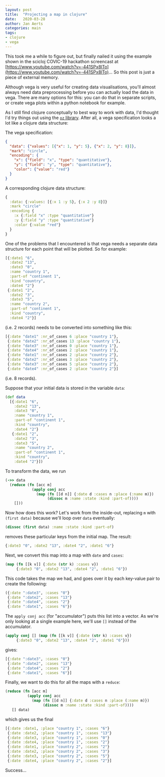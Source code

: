 ```yaml
---
layout: post
title:  "Projecting a map in clojure"
date:   2020-03-28
author: Jan Aerts
categories: main
tags:
- clojure
- vega
---
```

This took me a while to figure out, but finally nailed it using the example shown in the scicloj COVIC-19 hackathon screencast at [https://www.youtube.com/watch?v=-441SPx8lTo](https://www.youtube.com/watch?v=-441SPx8lTo)... So this post is just a piece of external memory.

Although vega is very useful for creating data visualisations, you'll almost always need data preprocessing before you can actually load the data in vega. There are many options for this: you can do that in separate scripts, or create vega plots within a python notebook for example.

As I still find clojure conceptually to best way to work with data, I'd thought I'd try things out using the [`oz` library](https://github.com/metasoarous/oz). After all, a vega specification looks a lot like a clojure data structure:

The vega specification:
```json
{
  "data": {"values": [{"x": 1, "y": 5}, {"x": 2, "y": 8}]},
  "mark": "circle",
  "encoding": {
    "x": {"field": "x", "type": "quantitative"},
    "y": {"field": "y", "type": "quantitative"},
    "color": {"value": "red"}
  }
}
```

A corresponding clojure data structure:
```clojure
{
  :data: {:values: [{:x 1 :y 5}, {:x 2 :y 8}]}
  :mark "circle"
  :encoding {
    :x {:field "x" :type "quantitative"}
    :y {:field "y" :type "quantitative"}
    :color {:value "red"}
  }
}
```

One of the problems that I encountered is that vega needs a separate data structure for each point that will be plotted. So for example:

```clojure
[{:date1 "6",
  :date2 "13",
  :date3 "0",
  :name "country 1",
  :part-of "continent 1",
  :kind "country",
  :date4 "2"}
 {:date1 "2",
  :date2 "3",
  :date3 "5",
  :name "country 2",
  :part-of "continent 1",
  :kind "country",
  :date4 "2"}]
```

(i.e. 2 records) needs to be converted into something like this:

```clojure
[{:date "date1" :nr_of_cases 6 :place "country 1"},
 {:date "date2" :nr_of_cases 13 :place "country 1"},
 {:date "date3" :nr_of_cases 0 :place "country 1"},
 {:date "date4" :nr_of_cases 2 :place "country 1"},
 {:date "date1" :nr_of_cases 2 :place "country 2"},
 {:date "date2" :nr_of_cases 3 :place "country 2"},
 {:date "date3" :nr_of_cases 5 :place "country 2"},
 {:date "date4" :nr_of_cases 2 :place "country 2"}]
```
(i.e. 8 records).

Suppose that your initial data is stored in the variable `data`:
```clojure
(def data
  [{:date1 "6",
    :date2 "13",
    :date3 "0",
    :name "country 1",
    :part-of "continent 1",
    :kind "country",
    :date4 "2"}
   {:date1 "2",
    :date2 "3",
    :date3 "5",
    :name "country 2",
    :part-of "continent 1",
    :kind "country",
    :date4 "2"}])
```

To transform the data, we run
```clojure
(->> data
  (reduce (fn [acc m]
            (apply conj acc
              (map (fn [[d n]] {:date d :cases n :place (:name m)})
                   (dissoc m :name :state :kind :part-of))))
    []))
```

Now how does this work? Let's work from the inside-out, replacing `m` with `(first data)` because we'll loop over `data` eventually:
```clojure
(dissoc (first data) :name :state :kind :part-of)
```
removes these particular keys from the initial map. The result:
```clojure
{:date3 "0", :date2 "13", :date4 "2", :date1 "6"}
```

Next, we convert this map into a map with `date` and `cases`:
```clojure
(map (fn [[k v]] {:date (str k) :cases v})
     {:date3 "0", :date2 "13", :date4 "2", :date1 "6"})
```
This code takes the map we had, and goes over it by each key-value pair to create the following:
```clojure
({:date ":date3", :cases "0"}
 {:date ":date2", :cases "13"}
 {:date ":date4", :cases "2"}
 {:date ":date1", :cases "6"})
```

The `apply conj acc` (for "accumulator") puts this list into a vector. As we're only looking at a single example here, we'll use `[]` instead of the accumulator.
```clojure
(apply conj [] (map (fn [[k v]] {:date (str k) :cases v})
     {:date3 "0", :date2 "13", :date4 "2", :date1 "6"}))
```
gives:
```clojure
[{:date ":date3", :cases "0"}
 {:date ":date2", :cases "13"}
 {:date ":date4", :cases "2"}
 {:date ":date1", :cases "6"}]
```

Finally, we want to do this for all the maps with a `reduce`:
```clojure
(reduce (fn [acc m]
          (apply conj acc
            (map (fn [[d n]] {:date d :cases n :place (:name m)})
                 (dissoc m :name :state :kind :part-of))))
   [] data)
```
which gives us the final
```clojure
[{:date :date1, :place "country 1", :cases "6"}
 {:date :date2, :place "country 1", :cases "13"}
 {:date :date3, :place "country 1", :cases "0"}
 {:date :date4, :place "country 1", :cases "2"}
 {:date :date1, :place "country 2", :cases "2"}
 {:date :date2, :place "country 2", :cases "3"}
 {:date :date3, :place "country 2", :cases "5"}
 {:date :date4, :place "country 2", :cases "2"}]
```

Success...
